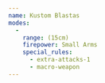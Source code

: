 ```yaml
---
name: Kustom Blastas
modes:
  -
    range: (15cm)
    firepower: Small Arms
    special_rules:
      - extra-attacks-1
      - macro-weapon
---
```

